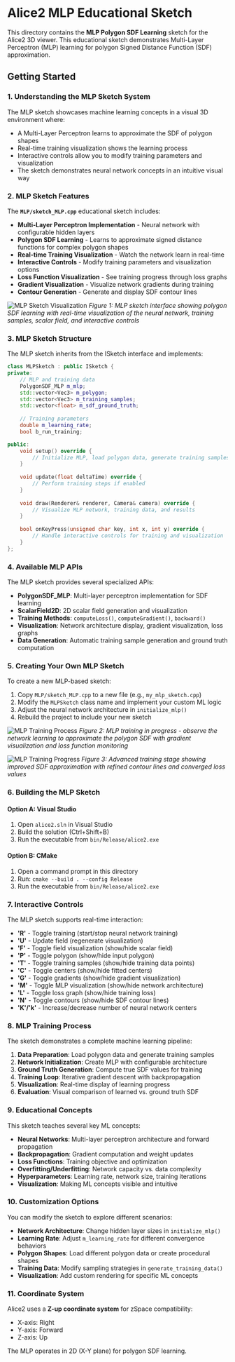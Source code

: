 # Alice2 MLP Educational Sketch

This directory contains the **MLP Polygon SDF Learning** sketch for the Alice2 3D viewer. This educational sketch demonstrates Multi-Layer Perceptron (MLP) learning for polygon Signed Distance Function (SDF) approximation.

## Getting Started

### 1. Understanding the MLP Sketch System

The MLP sketch showcases machine learning concepts in a visual 3D environment where:
- A Multi-Layer Perceptron learns to approximate the SDF of polygon shapes
- Real-time training visualization shows the learning process
- Interactive controls allow you to modify training parameters and visualization
- The sketch demonstrates neural network concepts in an intuitive visual way

### 2. MLP Sketch Features

The **`MLP/sketch_MLP.cpp`** educational sketch includes:

- **Multi-Layer Perceptron Implementation** - Neural network with configurable hidden layers
- **Polygon SDF Learning** - Learns to approximate signed distance functions for complex polygon shapes
- **Real-time Training Visualization** - Watch the network learn in real-time
- **Interactive Controls** - Modify training parameters and visualization options
- **Loss Function Visualization** - See training progress through loss graphs
- **Gradient Visualization** - Visualize network gradients during training
- **Contour Generation** - Generate and display SDF contour lines

![MLP Sketch Visualization](Assets/Screenshot%202025-08-26%20222504.png)
*Figure 1: MLP sketch interface showing polygon SDF learning with real-time visualization of the neural network, training samples, scalar field, and interactive controls*

### 3. MLP Sketch Structure

The MLP sketch inherits from the ISketch interface and implements:

```cpp
class MLPSketch : public ISketch {
private:
    // MLP and training data
    PolygonSDF_MLP m_mlp;
    std::vector<Vec3> m_polygon;
    std::vector<Vec3> m_training_samples;
    std::vector<float> m_sdf_ground_truth;
    
    // Training parameters
    double m_learning_rate;
    bool b_run_training;

public:
    void setup() override {
        // Initialize MLP, load polygon data, generate training samples
    }
    
    void update(float deltaTime) override {
        // Perform training steps if enabled
    }
    
    void draw(Renderer& renderer, Camera& camera) override {
        // Visualize MLP network, training data, and results
    }
    
    bool onKeyPress(unsigned char key, int x, int y) override {
        // Handle interactive controls for training and visualization
    }
};
```

### 4. Available MLP APIs

The MLP sketch provides several specialized APIs:

- **PolygonSDF_MLP**: Multi-layer perceptron implementation for SDF learning
- **ScalarField2D**: 2D scalar field generation and visualization
- **Training Methods**: `computeLoss()`, `computeGradient()`, `backward()`
- **Visualization**: Network architecture display, gradient visualization, loss graphs
- **Data Generation**: Automatic training sample generation and ground truth computation

### 5. Creating Your Own MLP Sketch

To create a new MLP-based sketch:

1. Copy `MLP/sketch_MLP.cpp` to a new file (e.g., `my_mlp_sketch.cpp`)
2. Modify the `MLPSketch` class name and implement your custom ML logic
3. Adjust the neural network architecture in `initialize_mlp()`
4. Rebuild the project to include your new sketch

![MLP Training Process](Assets/Screenshot%202025-08-26%20222434.png)
*Figure 2: MLP training in progress - observe the network learning to approximate the polygon SDF with gradient visualization and loss function monitoring*

![MLP Training Progress](Assets/Screenshot%202025-08-26%20223643.png)
*Figure 3: Advanced training stage showing improved SDF approximation with refined contour lines and converged loss values*

### 6. Building the MLP Sketch

#### Option A: Visual Studio
1. Open `alice2.sln` in Visual Studio
2. Build the solution (Ctrl+Shift+B)
3. Run the executable from `bin/Release/alice2.exe`

#### Option B: CMake
1. Open a command prompt in this directory
2. Run: `cmake --build . --config Release`
3. Run the executable from `bin/Release/alice2.exe`

### 7. Interactive Controls

The MLP sketch supports real-time interaction:

- **'R'** - Toggle training (start/stop neural network training)
- **'U'** - Update field (regenerate visualization)
- **'F'** - Toggle field visualization (show/hide scalar field)
- **'P'** - Toggle polygon (show/hide input polygon)
- **'T'** - Toggle training samples (show/hide training data points)
- **'C'** - Toggle centers (show/hide fitted centers)
- **'G'** - Toggle gradients (show/hide gradient visualization)
- **'M'** - Toggle MLP visualization (show/hide network architecture)
- **'L'** - Toggle loss graph (show/hide training loss)
- **'N'** - Toggle contours (show/hide SDF contour lines)
- **'K'/'k'** - Increase/decrease number of neural network centers

### 8. MLP Training Process

The sketch demonstrates a complete machine learning pipeline:

1. **Data Preparation**: Load polygon data and generate training samples
2. **Network Initialization**: Create MLP with configurable architecture
3. **Ground Truth Generation**: Compute true SDF values for training
4. **Training Loop**: Iterative gradient descent with backpropagation
5. **Visualization**: Real-time display of learning progress
6. **Evaluation**: Visual comparison of learned vs. ground truth SDF

### 9. Educational Concepts

This sketch teaches several key ML concepts:

- **Neural Networks**: Multi-layer perceptron architecture and forward propagation
- **Backpropagation**: Gradient computation and weight updates
- **Loss Functions**: Training objective and optimization
- **Overfitting/Underfitting**: Network capacity vs. data complexity
- **Hyperparameters**: Learning rate, network size, training iterations
- **Visualization**: Making ML concepts visible and intuitive

### 10. Customization Options

You can modify the sketch to explore different scenarios:

- **Network Architecture**: Change hidden layer sizes in `initialize_mlp()`
- **Learning Rate**: Adjust `m_learning_rate` for different convergence behaviors
- **Polygon Shapes**: Load different polygon data or create procedural shapes
- **Training Data**: Modify sampling strategies in `generate_training_data()`
- **Visualization**: Add custom rendering for specific ML concepts

### 11. Coordinate System

Alice2 uses a **Z-up coordinate system** for zSpace compatibility:
- X-axis: Right
- Y-axis: Forward  
- Z-axis: Up

The MLP operates in 2D (X-Y plane) for polygon SDF learning.
